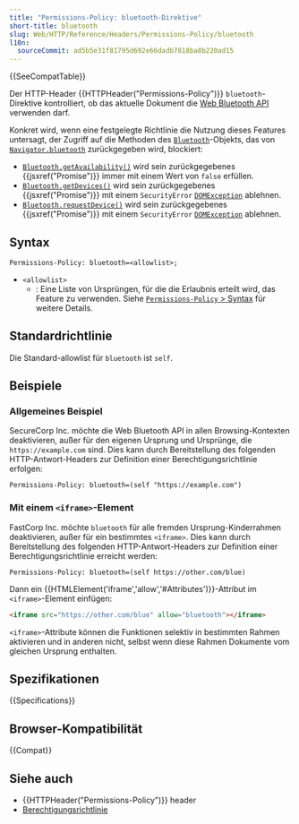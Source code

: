 ```yaml
---
title: "Permissions-Policy: bluetooth-Direktive"
short-title: bluetooth
slug: Web/HTTP/Reference/Headers/Permissions-Policy/bluetooth
l10n:
  sourceCommit: ad5b5e31f81795d692e66dadb7818ba8b220ad15
---
```


{{SeeCompatTable}}

Der HTTP-Header {{HTTPHeader("Permissions-Policy")}} `bluetooth`-Direktive kontrolliert, ob das aktuelle Dokument die [Web Bluetooth API](/de/docs/Web/API/Web_Bluetooth_API) verwenden darf.

Konkret wird, wenn eine festgelegte Richtlinie die Nutzung dieses Features untersagt, der Zugriff auf die Methoden des [`Bluetooth`](/de/docs/Web/API/Bluetooth)-Objekts, das von [`Navigator.bluetooth`](/de/docs/Web/API/Navigator/bluetooth) zurückgegeben wird, blockiert:

- [`Bluetooth.getAvailability()`](/de/docs/Web/API/Bluetooth/getAvailability) wird sein zurückgegebenes {{jsxref("Promise")}} immer mit einem Wert von `false` erfüllen.
- [`Bluetooth.getDevices()`](/de/docs/Web/API/Bluetooth/getDevices) wird sein zurückgegebenes {{jsxref("Promise")}} mit einem `SecurityError` [`DOMException`](/de/docs/Web/API/DOMException) ablehnen.
- [`Bluetooth.requestDevice()`](/de/docs/Web/API/Bluetooth/requestDevice) wird sein zurückgegebenes {{jsxref("Promise")}} mit einem `SecurityError` [`DOMException`](/de/docs/Web/API/DOMException) ablehnen.

## Syntax

```http
Permissions-Policy: bluetooth=<allowlist>;
```

- `<allowlist>`
  - : Eine Liste von Ursprüngen, für die die Erlaubnis erteilt wird, das Feature zu verwenden. Siehe [`Permissions-Policy` > Syntax](/de/docs/Web/HTTP/Reference/Headers/Permissions-Policy#syntax) für weitere Details.

## Standardrichtlinie

Die Standard-allowlist für `bluetooth` ist `self`.

## Beispiele

### Allgemeines Beispiel

SecureCorp Inc. möchte die Web Bluetooth API in allen Browsing-Kontexten deaktivieren, außer für den eigenen Ursprung und Ursprünge, die `https://example.com` sind. Dies kann durch Bereitstellung des folgenden HTTP-Antwort-Headers zur Definition einer Berechtigungsrichtlinie erfolgen:

```http
Permissions-Policy: bluetooth=(self "https://example.com")
```

### Mit einem `<iframe>`-Element

FastCorp Inc. möchte `bluetooth` für alle fremden Ursprung-Kinderrahmen deaktivieren, außer für ein bestimmtes `<iframe>`. Dies kann durch Bereitstellung des folgenden HTTP-Antwort-Headers zur Definition einer Berechtigungsrichtlinie erreicht werden:

```http
Permissions-Policy: bluetooth=(self https://other.com/blue)
```

Dann ein {{HTMLElement('iframe','allow','#Attributes')}}-Attribut im `<iframe>`-Element einfügen:

```html
<iframe src="https://other.com/blue" allow="bluetooth"></iframe>
```

`<iframe>`-Attribute können die Funktionen selektiv in bestimmten Rahmen aktivieren und in anderen nicht, selbst wenn diese Rahmen Dokumente vom gleichen Ursprung enthalten.

## Spezifikationen

{{Specifications}}

## Browser-Kompatibilität

{{Compat}}

## Siehe auch

- {{HTTPHeader("Permissions-Policy")}} header
- [Berechtigungsrichtlinie](/de/docs/Web/HTTP/Guides/Permissions_Policy)
